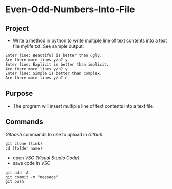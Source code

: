 # Even-Odd-Numbers-Into-File

## Project
-	Write a method in python to write multiple line of text contents into a text file mylife.txt. See sample output:

```
Enter line: Beautiful is better than ugly.
Are there more lines y/n? y
Enter line: Explicit is better than implicit.
Are there more lines y/n? y
Enter line: Simple is better than complex.
Are there more lines y/n? n 
```

## Purpose
-	The program will insert multiple line of text contents into a text file.

## Commands
*Gitbash* commands to use to upload in *Github*.
```gitbash
git clone (link)
cd (folder name)
```
- open *VSC (Visual Studio Code)*
- save code in *VSC*
```gitbash
git add -A
git commit -m "message"
git push
```

